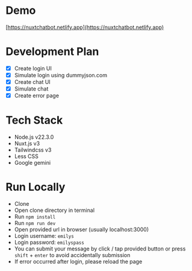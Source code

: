 # Demo
[https://nuxtchatbot.netlify.app](https://nuxtchatbot.netlify.app)
# Development Plan
- [X] Create login UI
- [X] Simulate login using dummyjson.com
- [X] Create chat UI
- [X] Simulate chat
- [X] Create error page
# Tech Stack
- Node.js v22.3.0
- Nuxt.js v3
- Tailwindcss v3
- Less CSS
- Google gemini
# Run Locally
- Clone
- Open clone directory in terminal
- Run `npm install`
- Run `npm run dev`
- Open provided url in browser (usually localhost:3000)
- Login username: `emilys`
- Login password: `emilyspass`
- You can submit your message by click / tap provided button or press `shift` + `enter` to avoid accidentally submission
- If error occurred after login, please reload the page